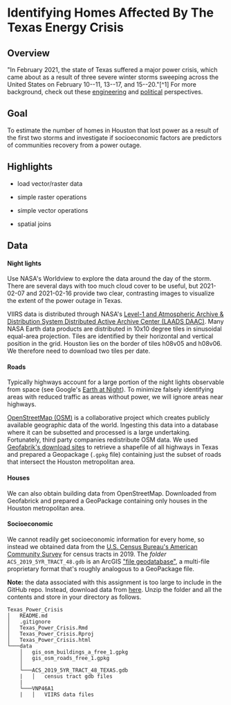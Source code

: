 # Identifying Homes Affected By The Texas Energy Crisis

## Overview
"In February 2021, the state of Texas suffered a major power crisis, which came about as a result of three severe winter storms sweeping across the United States on February 10--11, 13--17, and 15--20."[^1] For more background, check out these [engineering](https://www.youtube.com/watch?v=08mwXICY4JM&ab_channel=PracticalEngineering) and [political](https://www.youtube.com/watch?v=Zcrsgdl_hP0&ab_channel=Vox) perspectives.

## Goal
To estimate the number of homes in Houston that lost power as a result of the first two storms and investigate if socioeconomic factors are predictors of communities recovery from a power outage.

## Highlights
-   load vector/raster data

-   simple raster operations

-   simple vector operations

-   spatial joins

## Data

#### Night lights

Use NASA's Worldview to explore the data around the day of the storm. There are several days with too much cloud cover to be useful, but 2021-02-07 and 2021-02-16 provide two clear, contrasting images to visualize the extent of the power outage in Texas.

VIIRS data is distributed through NASA's [Level-1 and Atmospheric Archive & Distribution System Distributed Active Archive Center (LAADS DAAC)](https://ladsweb.modaps.eosdis.nasa.gov/). Many NASA Earth data products are distributed in 10x10 degree tiles in sinusoidal equal-area projection. Tiles are identified by their horizontal and vertical position in the grid. Houston lies on the border of tiles h08v05 and h08v06. We therefore need to download two tiles per date.

#### Roads

Typically highways account for a large portion of the night lights observable from space (see Google's [Earth at Night](https://earth.google.com/web/@27.44405464,-84.7693044,206.63660162a,8916361.52264659d,35y,0h,0t,0r/data=CiQSIhIgMGY3ZTJkYzdlOGExMTFlNjk5MGQ2ZjgxOGQ2OWE2ZTc)). To minimize falsely identifying areas with reduced traffic as areas without power, we will ignore areas near highways.

[OpenStreetMap (OSM)](https://planet.openstreetmap.org/) is a collaborative project which creates publicly available geographic data of the world. Ingesting this data into a database where it can be subsetted and processed is a large undertaking. Fortunately, third party companies redistribute OSM data. We used [Geofabrik's download sites](https://download.geofabrik.de/) to retrieve a shapefile of all highways in Texas and prepared a Geopackage (`.gpkg` file) containing just the subset of roads that intersect the Houston metropolitan area. 

#### Houses

We can also obtain building data from OpenStreetMap. Downloaded from Geofabrick and prepared a GeoPackage containing only houses in the Houston metropolitan area.

#### Socioeconomic

We cannot readily get socioeconomic information for every home, so instead we obtained data from the [U.S. Census Bureau's American Community Survey](https://www.census.gov/programs-surveys/acs) for census tracts in 2019. The *folder* `ACS_2019_5YR_TRACT_48.gdb` is an ArcGIS ["file geodatabase"](https://desktop.arcgis.com/en/arcmap/latest/manage-data/administer-file-gdbs/file-geodatabases.htm), a multi-file proprietary format that's roughly analogous to a GeoPackage file.


**Note:** the data associated with this assignment is too large to include in the GitHub repo. Instead, download data from [here](https://drive.google.com/file/d/1bTk62xwOzBqWmmT791SbYbHxnCdjmBtw/view?usp=sharing). Unzip the folder and all the contents and store in your directory as follows.

    Texas_Power_Crisis
    │   README.md
    │   .gitignore
    │   Texas_Power_Crisis.Rmd   
    │   Texas_Power_Crisis.Rproj
    │   Texas_Power_Crisis.html
    └───data
        │   gis_osm_buildings_a_free_1.gpkg
        │   gis_osm_roads_free_1.gpkg
        │
        └───ACS_2019_5YR_TRACT_48_TEXAS.gdb
        |   │   census tract gdb files
        |
        └───VNP46A1
        |   │   VIIRS data files
